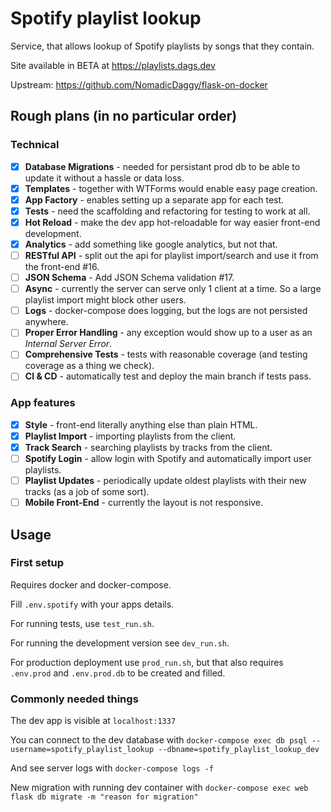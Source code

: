 # Spotify playlist lookup

Service, that allows lookup of Spotify playlists by songs that they contain. 

Site available in BETA at https://playlists.dags.dev

Upstream: https://github.com/NomadicDaggy/flask-on-docker

## Rough plans (in no particular order)

### Technical

- [x] **Database Migrations** - needed for persistant prod db to be able to update it without a hassle or data loss.
- [x] **Templates** - together with WTForms would enable easy page creation.
- [x] **App Factory** - enables setting up a separate app for each test.
- [x] **Tests** - need the scaffolding and refactoring for testing to work at all.
- [x] **Hot Reload** - make the dev app hot-reloadable for way easier front-end development.
- [x] **Analytics** - add something like google analytics, but not that.
- [ ] **RESTful API** - split out the api for playlist import/search and use it from the front-end #16.
- [ ] **JSON Schema** - Add JSON Schema validation #17.
- [ ] **Async** - currently the server can serve only 1 client at a time. So a large playlist import might block other users.
- [ ] **Logs** - docker-compose does logging, but the logs are not persisted anywhere.
- [ ] **Proper Error Handling** - any exception would show up to a user as an *Internal Server Error*.
- [ ] **Comprehensive Tests** - tests with reasonable coverage (and testing coverage as a thing we check).
- [ ] **CI & CD** - automatically test and deploy the main branch if tests pass.

### App features

- [x] **Style** - front-end literally anything else than plain HTML.
- [x] **Playlist Import** - importing playlists from the client.
- [x] **Track Search** - searching playlists by tracks from the client.
- [ ] **Spotify Login** - allow login with Spotify and automatically import user playlists.
- [ ] **Playlist Updates** - periodically update oldest playlists with their new tracks (as a job of some sort).
- [ ] **Mobile Front-End** - currently the layout is not responsive.

## Usage

### First setup

Requires docker and docker-compose.

Fill `.env.spotify` with your apps details.

For running tests, use `test_run.sh`.

For running the development version see `dev_run.sh`.

For production deployment use `prod_run.sh`, but that also requires `.env.prod` and `.env.prod.db` to be created and filled.

### Commonly needed things

The dev app is visible at `localhost:1337`

You can connect to the dev database with `docker-compose exec db psql --username=spotify_playlist_lookup --dbname=spotify_playlist_lookup_dev`

And see server logs with `docker-compose logs -f`

New migration with running dev container with `docker-compose exec web flask db migrate -m "reason for migration"`
